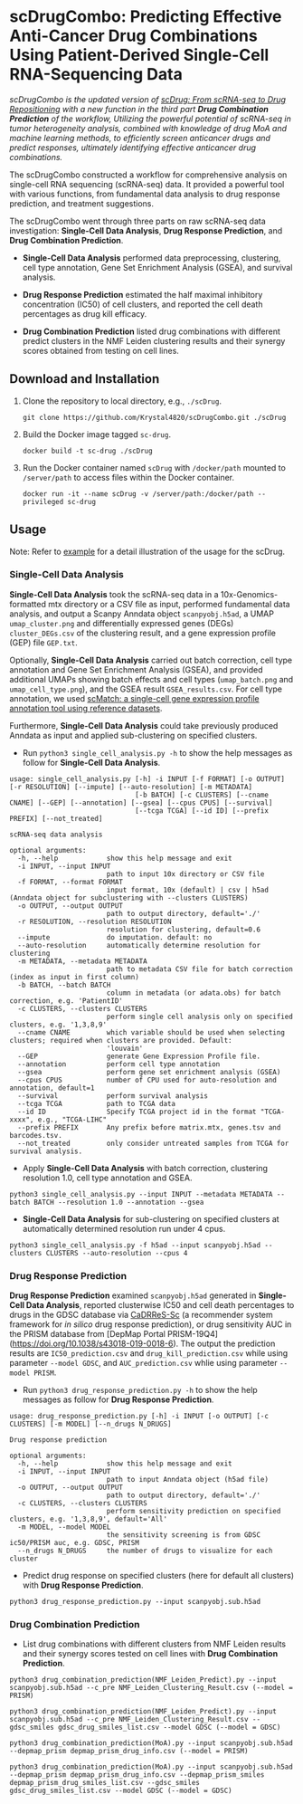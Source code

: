 # scDrugCombo: Predicting Effective Anti-Cancer Drug Combinations Using Patient-Derived Single-Cell RNA-Sequencing Data

_scDrugCombo is the updated version of [scDrug: From scRNA-seq to Drug Repositioning](https://github.com/ailabstw/scDrug) with a new function in the third part **Drug Combination Prediction** of the workflow, Utilizing the powerful potential of scRNA-seq in tumor heterogeneity analysis, combined with knowledge of drug MoA and machine learning methods, to efficiently screen anticancer drugs and predict responses, ultimately identifying effective anticancer drug combinations._

The scDrugCombo constructed a workflow for comprehensive analysis on single-cell RNA sequencing (scRNA-seq) data. It provided a powerful tool with various functions, from fundamental data analysis to drug response prediction, and treatment suggestions.

The scDrugCombo went through three parts on raw scRNA-seq data investigation: **Single-Cell Data Analysis**, **Drug Response Prediction**, and **Drug Combination Prediction**.

- **Single-Cell Data Analysis** performed data preprocessing, clustering, cell type annotation, Gene Set Enrichment Analysis (GSEA), and survival analysis.

- **Drug Response Prediction** estimated the half maximal inhibitory concentration (IC50) of cell clusters, and reported the cell death percentages as drug kill efficacy.

- **Drug Combination Prediction** listed drug combinations with different predict clusters in the NMF Leiden clustering results and their synergy scores obtained from testing on cell lines.

## Download and Installation

1.  Clone the repository to local directory, e.g., `./scDrug`.

    ```
    git clone https://github.com/Krystal4820/scDrugCombo.git ./scDrug
    ```

2.  Build the Docker image tagged `sc-drug`.

    ```
    docker build -t sc-drug ./scDrug
    ```

3.  Run the Docker container named `scDrug` with `/docker/path` mounted to `/server/path` to access files within the Docker container.

    ```
    docker run -it --name scDrug -v /server/path:/docker/path --privileged sc-drug
    ```

## Usage

Note: Refer to [example](example) for a detail illustration of the usage for the scDrug.

### Single-Cell Data Analysis

**Single-Cell Data Analysis** took the scRNA-seq data in a 10x-Genomics-formatted mtx directory or a CSV file as input, performed fundamental data analysis, and output a Scanpy Anndata object `scanpyobj.h5ad`, a UMAP `umap_cluster.png` and differentially expressed genes (DEGs) `cluster_DEGs.csv` of the clustering result, and a gene expression profile (GEP) file `GEP.txt`.

Optionally, **Single-Cell Data Analysis** carried out batch correction, cell type annotation and Gene Set Enrichment Analysis (GSEA), and provided additional UMAPs showing batch effects and cell types (`umap_batch.png` and `umap_cell_type.png`), and the GSEA result `GSEA_results.csv`. For cell type annotation, we used [scMatch: a single-cell gene expression profile annotation tool using reference datasets](https://github.com/asrhou/scMatch).

Furthermore, **Single-Cell Data Analysis** could take previously produced Anndata as input and applied sub-clustering on specified clusters.

- Run `python3 single_cell_analysis.py -h` to show the help messages as follow for **Single-Cell Data Analysis**.

```
usage: single_cell_analysis.py [-h] -i INPUT [-f FORMAT] [-o OUTPUT] [-r RESOLUTION] [--impute] [--auto-resolution] [-m METADATA]
                               [-b BATCH] [-c CLUSTERS] [--cname CNAME] [--GEP] [--annotation] [--gsea] [--cpus CPUS] [--survival]
                               [--tcga TCGA] [--id ID] [--prefix PREFIX] [--not_treated]

scRNA-seq data analysis

optional arguments:
  -h, --help            show this help message and exit
  -i INPUT, --input INPUT
                        path to input 10x directory or CSV file
  -f FORMAT, --format FORMAT
                        input format, 10x (default) | csv | h5ad (Anndata object for subclustering with --clusters CLUSTERS)
  -o OUTPUT, --output OUTPUT
                        path to output directory, default='./'
  -r RESOLUTION, --resolution RESOLUTION
                        resolution for clustering, default=0.6
  --impute              do imputation. default: no
  --auto-resolution     automatically determine resolution for clustering
  -m METADATA, --metadata METADATA
                        path to metadata CSV file for batch correction (index as input in first column)
  -b BATCH, --batch BATCH
                        column in metadata (or adata.obs) for batch correction, e.g. 'PatientID'
  -c CLUSTERS, --clusters CLUSTERS
                        perform single cell analysis only on specified clusters, e.g. '1,3,8,9'
  --cname CNAME         which variable should be used when selecting clusters; required when clusters are provided. Default:
                        'louvain'
  --GEP                 generate Gene Expression Profile file.
  --annotation          perform cell type annotation
  --gsea                perform gene set enrichment analysis (GSEA)
  --cpus CPUS           number of CPU used for auto-resolution and annotation, default=1
  --survival            perform survival analysis
  --tcga TCGA           path to TCGA data
  --id ID               Specify TCGA project id in the format "TCGA-xxxx", e.g., "TCGA-LIHC"
  --prefix PREFIX       Any prefix before matrix.mtx, genes.tsv and barcodes.tsv.
  --not_treated         only consider untreated samples from TCGA for survival analysis.
```

- Apply **Single-Cell Data Analysis** with batch correction, clustering resolution 1.0, cell type annotation and GSEA.

```
python3 single_cell_analysis.py --input INPUT --metadata METADATA --batch BATCH --resolution 1.0 --annotation --gsea
```

- **Single-Cell Data Analysis** for sub-clustering on specified clusters at automatically determined resolution run under 4 cpus.

```
python3 single_cell_analysis.py -f h5ad --input scanpyobj.h5ad --clusters CLUSTERS --auto-resolution --cpus 4
```

### Drug Response Prediction

**Drug Response Prediction** examined `scanpyobj.h5ad` generated in **Single-Cell Data Analysis**, reported clusterwise IC50 and cell death percentages to drugs in the GDSC database via [CaDRReS-Sc](https://github.com/CSB5/CaDRReS-SC) (a recommender system framework for _in silico_ drug response prediction), or drug sensitivity AUC in the PRISM database from [DepMap Portal PRISM-19Q4] (https://doi.org/10.1038/s43018-019-0018-6). The output the prediction results are `IC50_prediction.csv` and `drug_kill_prediction.csv` while using parameter `--model GDSC`, and `AUC_prediction.csv` whlie using parameter `--model PRISM`.

- Run `python3 drug_response_prediction.py -h` to show the help messages as follow for **Drug Response Prediction**.

```
usage: drug_response_prediction.py [-h] -i INPUT [-o OUTPUT] [-c CLUSTERS] [-m MODEL] [--n_drugs N_DRUGS]

Drug response prediction

optional arguments:
  -h, --help            show this help message and exit
  -i INPUT, --input INPUT
                        path to input Anndata object (h5ad file)
  -o OUTPUT, --output OUTPUT
                        path to output directory, default='./'
  -c CLUSTERS, --clusters CLUSTERS
                        perform sensitivity prediction on specified clusters, e.g. '1,3,8,9', default='All'
  -m MODEL, --model MODEL
                        the sensitivity screening is from GDSC ic50/PRISM auc, e.g. GDSC, PRISM
  --n_drugs N_DRUGS     the number of drugs to visualize for each cluster
```

- Predict drug response on specified clusters (here for default all clusters) with **Drug Response Prediction**.

```
python3 drug_response_prediction.py --input scanpyobj.sub.h5ad
```

### Drug Combination Prediction

- List drug combinations with different clusters from NMF Leiden results and their synergy scores tested on cell lines with **Drug Combination Prediction**.

```
python3 drug_combination_prediction(NMF_Leiden_Predict).py --input scanpyobj.sub.h5ad --c_pre NMF_Leiden_Clustering_Result.csv (--model = PRISM)

python3 drug_combination_prediction(NMF_Leiden_Predict).py --input scanpyobj.sub.h5ad --c_pre NMF_Leiden_Clustering_Result.csv --gdsc_smiles gdsc_drug_smiles_list.csv --model GDSC (--model = GDSC)

python3 drug_combination_prediction(MoA).py --input scanpyobj.sub.h5ad --depmap_prism depmap_prism_drug_info.csv (--model = PRISM)

python3 drug_combination_prediction(MoA).py --input scanpyobj.sub.h5ad --depmap_prism depmap_prism_drug_info.csv --depmap_prism_smiles depmap_prism_drug_smiles_list.csv --gdsc_smiles gdsc_drug_smiles_list.csv --model GDSC (--model = GDSC)
```
